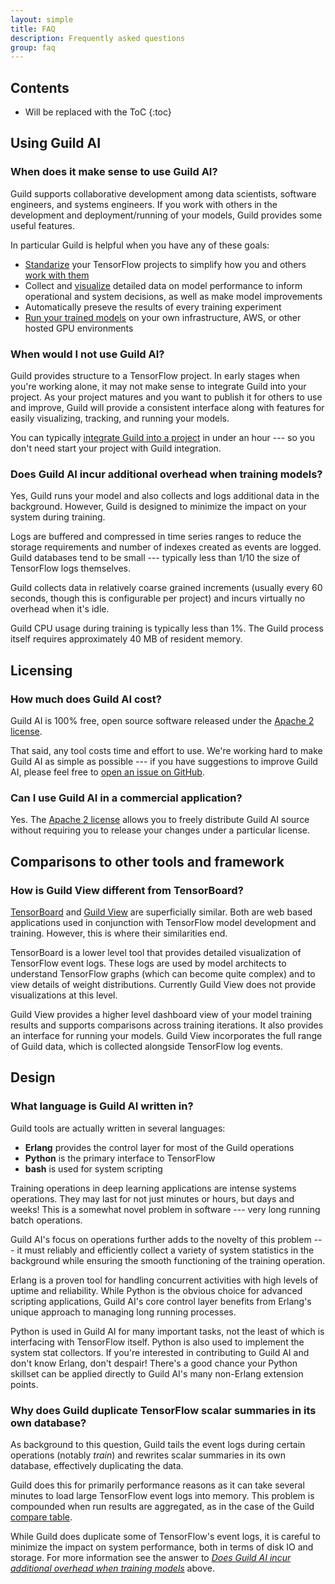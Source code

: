 ```yaml
---
layout: simple
title: FAQ
description: Frequently asked questions
group: faq
---
```


## Contents

* Will be replaced with the ToC
{:toc}

## Using Guild AI

### When does it make sense to use Guild AI?

Guild supports collaborative development among data scientists,
software engineers, and systems engineers. If you work with others in
the development and deployment/running of your models, Guild provides
some useful features.

In particular Guild is helpful when you have any of these goals:

- [Standarize](/user-guide/projects/) your TensorFlow projects to
  simplify how you and
  others [work with them](/user-guide/model-operations/)
- Collect and [visualize](/user-guide/guild-view/) detailed data on
  model performance to inform operational and system decisions, as
  well as make model improvements
- Automatically preseve the results of every training experiment
- [Run your trained models](/user-guide/guild-serve/) on your own
  infrastructure, AWS, or other hosted GPU environments

### When would I not use Guild AI?

Guild provides structure to a TensorFlow project. In early stages when
you're working alone, it may not make sense to integrate Guild into
your project. As your project matures and you want to publish it for
others to use and improve, Guild will provide a consistent interface
along with features for easily visualizing, tracking, and running your
models.

You can
typically
[integrate Guild into a project](/tutorials/integrating-guild-with-your-project/) in
under an hour --- so you don't need start your project with Guild
integration.

### Does Guild AI incur additional overhead when training models?

Yes, Guild runs your model and also collects and logs additional data
in the background. However, Guild is designed to minimize the impact
on your system during training.

Logs are buffered and compressed in time series ranges to reduce the
storage requirements and number of indexes created as events are
logged. Guild databases tend to be small --- typically less than 1/10
the size of TensorFlow logs themselves.

Guild collects data in relatively coarse grained increments (usually
every 60 seconds, though this is configurable per project) and incurs
virtually no overhead when it's idle.

Guild CPU usage during training is typically less than 1%. The Guild
process itself requires approximately 40 MB of resident memory.

## Licensing

### How much does Guild AI cost?

Guild AI is 100% free, open source software released under
the
[Apache 2 license](https://raw.githubusercontent.com/guildai/guild/master/LICENSE).

That said, any tool costs time and effort to use. We're working hard
to make Guild AI as simple as possible --- if you have suggestions to
improve Guild AI, please feel free
to
[open an issue on GitHub](https://github.com/guildai/guild/issues/new).

### Can I use Guild AI in a commercial application?

Yes. The
[Apache 2 license](https://raw.githubusercontent.com/guildai/guild/master/LICENSE) allows
you to freely distribute Guild AI source without requiring you to
release your changes under a particular license.

## Comparisons to other tools and framework

### How is Guild View different from TensorBoard?

[TensorBoard](https://www.tensorflow.org/how_tos/summaries_and_tensorboard/) and
[Guild View](/user-guide/guild-view/) are superficially
similar. Both are web based applications used in conjunction with
TensorFlow model development and training. However, this is where
their similarities end.

TensorBoard is a lower level tool that provides detailed visualization
of TensorFlow event logs. These logs are used by model architects to
understand TensorFlow graphs (which can become quite complex) and to
view details of weight distributions. Currently Guild View does not
provide visualizations at this level.

Guild View provides a higher level dashboard view of your model
training results and supports comparisons across training
iterations. It also provides an interface for running your
models. Guild View incorporates the full range of Guild data, which is
collected alongside TensorFlow log events.

## Design

### What language is Guild AI written in?

Guild tools are actually written in several languages:

- **Erlang** provides the control layer for most of the Guild operations
- **Python** is the primary interface to TensorFlow
- **bash** is used for system scripting

Training operations in deep learning applications are intense systems
operations. They may last for not just minutes or hours, but days and
weeks! This is a somewhat novel problem in software --- very long
running batch operations.

Guild AI's focus on operations further adds to the novelty of this
problem --- it must reliably and efficiently collect a variety of
system statistics in the background while ensuring the smooth
functioning of the training operation.

Erlang is a proven tool for handling concurrent activities with high
levels of uptime and reliability. While Python is the obvious choice
for advanced scripting applications, Guild AI's core control layer
benefits from Erlang's unique approach to managing long running
processes.

Python is used in Guild AI for many important tasks, not the least of
which is interfacing with TensorFlow itself. Python is also used to
implement the system stat collectors. If you're interested in
contributing to Guild AI and don't know Erlang, don't despair! There's
a good chance your Python skillset can be applied directly to Guild
AI's many non-Erlang extension points.

### Why does Guild duplicate TensorFlow scalar summaries in its own database?

As background to this question, Guild tails the event logs during
certain operations (notably *train*) and rewrites scalar summaries in
its own database, effectively duplicating the data.

Guild does this for primarily performance reasons as it can take
several minutes to load large TensorFlow event logs into memory. This
problem is compounded when run results are aggregated, as in the case
of the Guild [compare table](/developers-guide/#compare-table).

While Guild does duplicate some of TensorFlow's event logs, it is
careful to minimize the impact on system performance, both in terms of
disk IO and storage. For more information see the answer to
*[Does Guild AI incur additional overhead when training models](#does-guild-ai-incur-additional-overhead-when-training-models)*
above.
